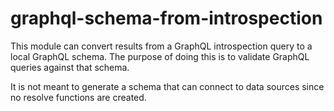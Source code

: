 graphql-schema-from-introspection
=================================

This module can convert results from a GraphQL introspection query to a local
GraphQL schema. The purpose of doing this is to validate GraphQL queries
against that schema.

It is not meant to generate a schema that can connect to data sources since no
resolve functions are created.